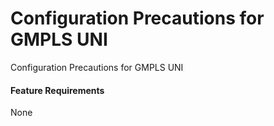 Configuration Precautions for GMPLS UNI
=======================================

Configuration Precautions for GMPLS UNI

#### Feature Requirements

None